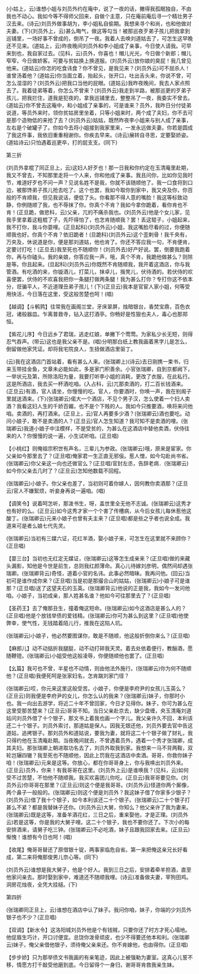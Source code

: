 <!-- { "loadSidebar": true } -->
(小姑上，云)谁想小姐与刘员外约在庵中，说了一夜的话，撇得我孤眠独自，不由我也不动心。我如今等不得师父回来，自做个主意，只在庵前庵后寻一个精壮男子汉去来。(诗云)刘员外做事胡为，李小姐私自偷期。我想来寻个和尚，也和他做对夫妻。(下)(刘员外上，云)甚么晦气，做这等勾当！被那巡夜歹弟子孩儿把我拿到巡铺里，一场好事不曾成的，倒吊了一夜。我着人去唤刘道姑去了，可怎生这早晚还不见来。(道姑上，云)昨夜晚间刘员外和李小姐成了亲事，今日使人请我。可早来到也，我自家过去。(见科，云)员外，你喜也！帽儿光光，今日做个新郎；帽儿窄窄，今日做娇客。可要与贫姑换上换道服。(刘员外云)放你娘的臭屁！我几曾见他来。(道姑云)你怎的吃食讳食？你不曾见，是我见来？(刘员外云)可不屈杀人！谁曾汤着他？(道姑云)你当面立着，抬起头，张开口，吐出舌头来，你说不曾，可怎么湿湿的？(刘员外云)把我口当他的屁眼。(道姑云)我昨夜晚间，我去人家点照去了。我着徒弟等着，你怎么不曾来？(刘员外云)我走到半路，被那巡更的歹弟子孩儿，把我拦住，道我是犯夜的，拿我巡铺里去，整整吊了一夜，我委实不曾去。(道姑云)你不曾去这庵中，和小姐成了亲事的，可是谁来？员外，我昨日分付徒弟说道，等员外来时，领你贫姑房里坐着，只等小姐来时，两个成了夫妇，你不去可是那个造物低的来抢了去？(刘员外云)姑姑，既然昨夜李小姐来与别人成了亲事，左右是个破罐子了。你如今去将小姐接到我家里来，一发永远做夫妻。你若是圆成了我这件事，我依旧重重相谢你。你疾去早来。(诗云)展转自寻思，定要娶娇姿。(道姑诗云)只怕遇着巡更卒，打的屁支支。(同下)

第三折

(刘员外拿棍了同正旦上，云)这妇人好歹也！那一日我和你约定在玉清庵里赴期，我又不曾去，不知那里走将一个人来，你和他成了亲事。我且问你，比如你见我时节，难道好歹也不问一声？见说名姓不是我，你就不该随顺他了。我一口食将到口边，被那馋弟子孩儿抢去吃了。这个也罢，我如今取你到家中，我又央及你，你百般的不肯顺我，但见我说话，便低了头。你看那不得人意的嘴脸！我这等标致动静，你例随顺了我，也不辱抹了你。你真个不肯？我如今拿你跪着，看你肯也不肯！(正旦跪，做悲科，云)父亲，兀的不痛杀我也。(刘员外云)他是个女儿家，见我手里拿着这粗棍了子，先吓得怕了，也怎肯随顺我？罢！丢这辊子，小姐起来，我不打你，我斗你耍哩。(正旦起科)(刘员外云)小姐，我这嘴脸尽看的过，你便随顺我也好。你真个不肯？依旧跪者！(旦跪科)(刘员外云)这个歪剌骨！我千央有，万央及，休说道是你，便是那刘道姑，他也肯了。你还不答应我一句，不肯便肯，定要讨打吃！(正旦去)我至死也不随顺你！(刘员外去)好产好说。罢，倒要我跑着你，再与你磕头。我的亲娘，你答应我一声，哦，真个不肯，我跪他做甚么？则除是等。你且起来。(旦起科)(刘员外云)你既然不肯随顺我，我开着这酒店，你与我管酒。有吃酒的来，你镟酒儿，打菜儿，抹卓儿，揩凳儿，伏待酒的。若伏侍的欢喜便罢，伏侍的不欢喜我把你一条腿打做两条腿！我为甚么打你？专打你这不依本分，诳骗平人，不近道理丑弟子孩儿！(下)(正旦云)我本是官宦人家小姐，何等受用快活，今日落在这里，受这般苦楚也呵！(唱)

【越调】【斗鹌鹑】往常我在画阁兰堂，牙床翠屏，烛暗银台，香焚宝鼎，百色衣冠，诸般器皿。乍离普救寺，钻入这打酒亭。你畅好是性狠也夫人，毒心也那郑恒。

【紫花儿序】今日远乡了君瑞，逃走红娘，单撇下个莺莺。为家私少长无短，则得忍气吞声。(带云)这也是我父亲不是。(唱)分明那白纸上教我画着黑字儿是怎么，倒留做他家凭证。却将我宅院良人，生扭做酒店里驱丁。

(云)我在这酒店门首站着，看有甚么人来。(张瑞卿上)(诗云)去日刚携一束书，归来玉带挂金鱼，文章未必能如此，多是家门积善余。小官张瑞卿，自到京都阙下，一举状元及第，所除洛阳为量，我要打听李小姐的消耗，更改了衣服，在此私行。这是所酒店，我去买一杯酒吃咱。(入占科，云)兀那卖酒的，打二百长钱酒来。(正旦云)有酒，官人请坐，你慢慢的吃。官人，你要酒时，你唤一声，我在别阁子里就送酒来。(下)(张瑞卿云)偌大一个酒店，不见个男子汉，怎么使着一个妇人卖酒？我看这妇人生的千娇百媚，也不是个下贱的人。我如今只推要酒，唤将来问他咱。卖酒的，再打酒来。(正旦上，云)官人再要多少酒？(张瑞卿云)酒也要吃。动问小娘子，敢不是卖酒的人？(正旦云)官人怎生知道？我可知不是卖酒的哩。(张瑞卿云)我道小娘子中注模样，不是受贫的，为甚么在这酒店中替他卖酒，伏侍往来的人？你慢慢的说一遍，小生试听咱。(正旦唱)

【小桃红】则俺祖宗积世有声名，三辈儿为参政。(张瑞卿云)哦，原来是宦家。你父亲如今那里去了？(正旦唱)俺家君一生正直无邪佞。惹人憎，如今勾赴尚书省。(张瑞卿云)你父亲这一向也还做官么？(正旦唱)官封左丞，告辞老病．(张瑞卿云)如今你父亲去几时了？(正旦云)怎知他数载不回程。

(张瑞卿云)小娘子。你父亲也差了，当初则可着你嫁人，因何教你卖酒那？(正旦云)官人不嫌絮烦，听妾身再说一遍咱。(唱)

【调笑令】说着呵怎听，那泼书生，呀，盖世里全无他不志诚。(张瑞卿云)这秀才也有好的么。(正旦云)如今这秀才家一个个害了传槽病，从今后女孩儿每休惹他这酸丁。(张瑞卿云)元来小娘子也曾有夫主来？(正旦唱)都是些之乎者也说全成。我道来可是者么娘七代先灵。

(张瑞卿云)当初有三媒六证，花红羊酒，娶小娘子来，可怎生在这里就不来顾你？(正旦唱)

【耍三台】当初也无红定无媒证，(张瑞卿云)这等怎生成亲来？(正旦唱)做的来藏头漏影，知他是今世是前生，总则我红颜薄命。真心儿待嫁刘彦明，偶然间却遇张瑞卿。(张瑞卿背云)奇怪，道着小官的名讳。此事必然暗昧。我再问他。(回云)当初可是谁作成你来？(正旦唱)当是初是那撮合山的姑姑，(张瑞卿云)小娘子可是谁那？(正旦唱)送了这望夫石的玉英。(张瑞卿背云)他说的正是我，我如今一发问他咱。小娘子，当初成亲，那人姓甚名谁？他如今可往那里去了？(正旦唱)

【圣药王】去了俺那丑生，撞着俺这短命。(张瑞卿云)如今这酒店是甚么人的？(正旦唱)他是个放钱举债的爱钱精。(张瑞卿云)你可为甚么到这里？(正旦唱)他使弊幸，使气性，无钱踏着陌儿行，推我在这陷人坑。

(张瑞卿云)小娘子，他必然要图谋你，敢是不随顺，他这般折倒你来么？(正旦唱)

【麻郎儿】动不动掂折我腿脡，动不动打碎我天灵。着去处依着便行，教酾酒，愿随鞭镫。(张瑞卿云)小姐受他这般凌辱，你便随顺他也罢了。(正旦唱)

【幺篇】我可也不曾，半星也不动情，则由他法外施行。(张瑞卿云)你为何不随顺他？(正旦唱)我便死呵是张家妇名，怎肯踹刘家门径？

(张瑞卿云)哎，你元来这里这般受苦。小娘子，你便是李府尹的女孩儿玉英么？(正旦云)则我便是李府尹的女儿，你怎么认的我来？(张瑞卿云)妹子，你那时小也。我一向出去游学，将近二十年不曾回家，今日才见得你。妹子，你可为甚么在这里受那苦楚来？(正旦云)哥哥不知。当日父亲赴京去，缺少盘缠，央玉清庵刘道姑问刘员外借了十个银子，那文书上着我也画一个字儿。我父亲许久不回，本利该还二十个银子。刘员外索讨，那道姑是保人。因我无银还他，刘员外要去官中告这道姑，追拷银子。那刘员外和道姑说，要我为妻，就将这二十个银子做了财礼，我只得约他在玉清庵赴期。当夜晚间就去，不曾遇着员外，遇着一个秀才张瑞卿，成其夫妇。那张瑞卿上朝进取功名去了，刘员外取我到家。我想来一马不背两鞍，双轮岂辗四辙？我至死也不随顺他，因此上罚我在这酒店中卖酒。哥哥，你救你妹子咱！(张瑞卿云)元来是这等。你放心，都在你哥哥身上，你与我唤出刘员外来。(正旦云)员外，你来！有我哥哥在这里。(刘员外上云)是谁唤我？(见科，云)如何受不过苦楚，不怕他不随顺我。我买欢喜团儿你吃。(正旦云)我哥哥要见你。(刘员外云)你哥哥在那里？(正旦云)则这个便是我哥哥。(刘员外云)怪道你两个厮像，两个鼻子一般般的。(张瑞卿云)则这个便是刘员外？我这妹子借了你家多少银子？(刘员外云)借了我十个银子，如今本利该还二十个银子。(张瑞卿云)二十个银子打甚么不紧？都是我替妹子还你。(刘员外云)大舅，你知么？他父亲许了我为妻来。(张瑞卿云)既是这等，准备羊酒花红，三日之后，重来娶他，才是正理。(刘员外云)若是这等，你是我的大舅子哩。这二十个银子，我也不要你还了。下次小的每安排酒来，请舅子吃三钟。(张瑞卿云)不必吃酒，妹子且跟我回家去来。(正旦云)惭愧！谁想有今日也呵！(唱)

【收尾】俺哥哥替还了原借银十锭，两事家临危自省。第一来把俺这亲兄长好看成，第二来将俺那俊男儿奈心等。(同下)

(刘员外云)谁想是我大舅子，他是个好人。我到三日之后，安排着牵羊担酒，直至他家问亲去。那时娶到家中，难道还不随顺我哩。(诗云)准备做夫妻，宰狗田鸡。洞房花烛夜，全凭大挂槌。(下)

第四折

(张瑞卿同正旦上，云)谁想在酒店中认了妹子。我问你咱，妹子，你端的少刘员外银子也不少？(正旦唱)

【双调】【新水令】这洛阳城刘员外他是个有钱贼，只要你还了时方才死心塌地。他促眉生巧计，开口讨便宜。总饶你泼骨顽皮，也少不得要还他本和利。(张瑞卿云)妹子，俺父亲借他银子，须待俺父亲来还。你不肯嫁他，也由得你。(正旦唱)

【步步娇】只为那举债文书我画的有亲笔迹，因此上被强勒为妻室。这真心儿誓不移，情愿方打千敲受他磨到底。今日留得个一身归，谢哥哥肯救我亲生妹。

